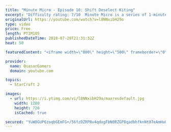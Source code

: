 ```yaml
---
title: "Minute Micro - Episode 10: Shift Deselect Kiting"
excerpt: "Difficulty rating: 7/10  Minute Micro is a series of 1-minute videos explaining how to perform common micro techniques. This episode is on shift deselect kiting  twitch.tv/Quasarprintf"
originalUrl: https://youtube.com/watch?v=l8NNxibH29o
type: video
price: Free
length: PT1M10S
publishedDateTime: 2018-07-29T21:31:32Z
heat: 50

featuredContent: "<iframe width=\"800\" height=\"500\" frameborder=\"0\" src=\"https://www.youtube.com/embed/l8NNxibH29o\" allow=\"accelerometer; autoplay; encrypted-media; gyroscope; picture-in-picture\" allowfullscreen></iframe>"

provider:
  name: QuasarGamers
  domain: youtube.com

topics:
  - StarCraft 2

images:
  - url: https://i.ytimg.com/vi/l8NNxibH29o/maxresdefault.jpg
    width: 1280
    height: 720
    isCached: true

secured: "YuW8GUP6zoqbGEmFG+/56fzDZRPRv4qdxgFbN0RZGP8qadbhfknNt07eAmHuG9ote6bzkuDHylKeHtYpULD0HO2vKrbAFfAFUA2KzN2IH7i4NNA1fEJCxLqDFvJ547Bn//iy4zdw/ZhxjZvs8wHa+2PTZbNm7ajjhdBQDCplFTM8Saf87YZUHoWq428Q57QW3VgBio9RMNBIWFsaddLCg78KYJ5g3fkaiu4J8j4mQKvTsFc5bA9lpEvA4ir4AJ9OMlrhAujVy1q6UB7HQEyAV1NCqu7HxoZZjDkrTkjvT3m2jLlbcFFciyw4Q0V8VE0yRR4MDKKaHS9vvPfmKpO6Mk4MICyw7Rwus8dAsofASFkAZ0ZcOZqcsaXJ3ETa8JWvYNMD0qT9Kt/3qcbGbfX0G2ilGyukTF3PeEotF8KI2RU=;y+jzHelUI2EfYt4zlQN4Gg=="
---
```


